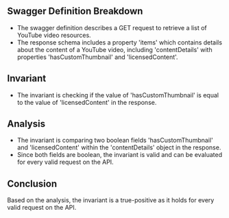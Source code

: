 ## Swagger Definition Breakdown
- The swagger definition describes a GET request to retrieve a list of YouTube video resources.
- The response schema includes a property 'items' which contains details about the content of a YouTube video, including 'contentDetails' with properties 'hasCustomThumbnail' and 'licensedContent'.

## Invariant
- The invariant is checking if the value of 'hasCustomThumbnail' is equal to the value of 'licensedContent' in the response.

## Analysis
- The invariant is comparing two boolean fields 'hasCustomThumbnail' and 'licensedContent' within the 'contentDetails' object in the response.
- Since both fields are boolean, the invariant is valid and can be evaluated for every valid request on the API.

## Conclusion
Based on the analysis, the invariant is a true-positive as it holds for every valid request on the API.
